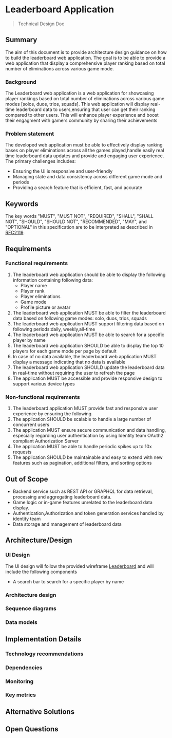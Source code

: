 # Leaderboard Application
> Technical Design Doc

## Summary
The aim of this document is to provide architecture design guidance on how to build the leaderboard web application. The goal is to be
able to provide a web application that display a comprehensive player ranking based on total number of eliminations across various game mode.
### Background
<!---
Provide a brief summary to set context for this document
--->
The Leaderboard web application is a web application for showcasing player rankings based on total number of eliminations across various game modes [solos, duos, trios, squads].
This web application will display real-time leaderboard data to users,ensuring that user can get their ranking compared to other users. This will enhance player
experience and boost their engagment with gamers community by sharing their achievements
### Problem statement
<!---
Provide a brief statement of the features of this solution and the primary challenges being addressed by the design
--->
The developed web application must be able to effectively display ranking bases on player eliminations across all the games played,handle easily real time leaderboard data updates
and provide and engaging user experience.
The primary challenges includes:
- Ensuring the UI is responsive and user-friendly
- Managing state and data consistency across different game mode and periods
- Providing a search feature that is efficient, fast, and accurate

## Keywords
The key words "MUST", "MUST NOT", "REQUIRED", "SHALL", "SHALL NOT", "SHOULD", "SHOULD NOT", "RECOMMENDED", "MAY", and "OPTIONAL" in this specification are to be interpreted as described in [RFC2119](https://www.rfc-editor.org/rfc/rfc2119).
<!---
Additional keywords should be defined here.
--->

## Requirements
<!---
Brief list of enumerated requirements this solution must deliver
--->
### Functional requirements
<!---
Briefly list functional behaviors and attributes of this new system.
--->
1. The leaderboard web application should be able to display the following information containing following data:
    - Player name
    - Player rank 
    - Player eliminations 
    - Game mode 
    - Profile picture or avatar
2. The leaderboard web application MUST be able to filter the leaderboard data based on following game modes: solo, duos, trios, squads 
3. The leaderboard web application MUST support filtering data based on following periods:daily, weekly,all-time 
4. The leaderboard web application MUST be able to search for a specific player by name
5. The leaderboard web application SHOULD be able to display the top 10 players for each game mode per page by default
6. In case of no data available, the leaderboard web application MUST display a message indicating that no data is available
7. The leaderboard web application SHOULD update the leaderboard data in real-time without requiring the user to refresh the page
8. The application MUST be accessible and provide responsive design to support various device types
### Non-functional requirements
<!---
Briefly list other performance characteristics and requirements of the new system
--->
1. The leaderboard application MUST provide fast and responsive user experience by ensuring the following
2. The application SHOULD be scalable to handle a large number of concurrent users
3. The application MUST ensure secure communication and data handling, especially regarding user authentication by using Identity team OAuth2 compliant Authorization Server
4. The application MUST be able to handle periodic spikes up to 10x requests
5. The application SHOULD be maintainable and easy to extend with new features such as pagination, additional filters, and sorting options
## Out of Scope
<!---
Things that are not intended to be defined by this document.
--->
- Backend service such as REST API or GRAPHQL for data retrieval, processing and aggregating leaderboard data.
- Game logic or in-game features unrelated to the leaderboard data display.
- Authentication,Authorization and token generation services handled by identity team
- Data storage and management of leaderboard data
## Architecture/Design
<!---
Description of the architecture and diagrams. Feel free to add additional subheadings as needed, such as Alternatives
--->
### UI Design
<!---
Include any description or wireframe of the solution UI design.
--->
The UI design will follow the provided wireframe [Leaderboard](assets/Leaderboard.png) and will include the following components
- A search bar to search for a specific player by name
### Architecture design
<!---
Include any diagrams and discussion of solution architecture.
--->
### Sequence diagrams
<!---
Include any diagrams of flows through the solution such as decision trees or data flow.
--->
### Data models
<!---
Include any data modeling or schemas, including relationships between different data models
--->

## Implementation Details
<!---
Detailed description of how to achieve the design, additional diagrams, and analysis can go here. Feel free to add additional subheadings as needed, such as Dependencies and Risks.
--->
### Technology recommendations
<!---
List and explain any proposed technology choices such as languages, frameworks, database technologies, or cloud solutions. 
--->
### Dependencies
<!---
List any external dependencies of your solution (ie a service with authentication may have dependency on an identity provider)
--->
### Monitoring
<!---
Document any metrics or alerting cases to monitor the health of the application.  
--->
### Key metrics
<!---
Document key metrics to capture to evaluate user engagement and inform future product development.
--->

## Alternative Solutions
<!---
Document any other solutions considered, why they are not preferred, and whether certain conditions may warrant their reconsideration.
--->

## Open Questions
<!---
List any “known unknowns” that exist in the context of this proposed technical design.
--->

